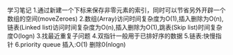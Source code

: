 学习笔记
1.通过新建一个下标来保存非零元素的索引，同时可以节省另外开辟一个数组的空间(moveZeroes)
2.数组(Array)访问时间复杂度为O(1),插入删除为O(n),链表(Linked list)访问时间复杂度为O(n),插入删除为O(1),跳表(Skip list)时间复杂度O(logn)
3.找最近重复子问题
4.双指针一般用于已排好序的数据
5.链表:快慢指针
6.priority queue 插入:O(1) 删除0(nlogn)  
